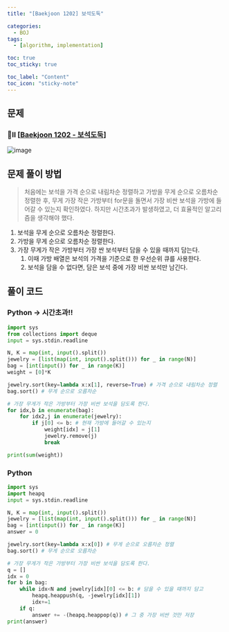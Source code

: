 ```yaml
---
title: "[Baekjoon 1202] 보석도둑" 

categories:
  - BOJ
tags:
  - [algorithm, implementation]

toc: true
toc_sticky: true

toc_label: "Content"
toc_icon: "sticky-note"
---
```


## 문제

### 💛Ⅱ [[Baekjoon 1202 - 보석도둑](https://www.acmicpc.net/problem/1202)]

![image](https://github.com/dongyeon-0822/dongyeon-0822.github.io/assets/68420044/6caa862c-f794-49df-b0cc-6d73ccfb4e57)

## 문제 풀이 방법

> 처음에는 보석을 가격 순으로 내림차순 정렬하고 가방을 무게 순으로 오름차순 정렬한 후, 무게 가장 작은 가방부터 for문을 돌면서 가장 비싼 보석을 가방에 들어갈 수 있는지 확인하였다. 하지만 시간초과가 발생하였고, 더 효율적인 알고리즘을 생각해야 했다.

1. 보석을 무게 순으로 오름차순 정렬한다. 
2. 가방을 무게 순으로 오름차순 정렬한다. 
3. 가장 무게가 작은 가방부터 가장 싼 보석부터 담을 수 있을 때까지 담는다. 
    1. 이때 가방 배열은 보석의 가격을 기준으로 한 우선순위 큐를 사용한다. 
    2. 보석을 담을 수 없다면, 담은 보석 중에 가장 비싼 보석만 남긴다. 

## 풀이 코드

### Python → 시간초과!!

```python
import sys
from collections import deque
input = sys.stdin.readline

N, K = map(int, input().split())
jewelry = [list(map(int, input().split())) for _ in range(N)]
bag = [int(input()) for _ in range(K)]
weight = [0]*K

jewelry.sort(key=lambda x:x[1], reverse=True) # 가격 순으로 내림차순 정렬
bag.sort() # 무게 순으로 오름차순

# 가장 무게가 작은 가방부터 가장 비싼 보석을 담도록 한다.
for idx,b in enumerate(bag):
    for idx2,j in enumerate(jewelry):
        if j[0] <= b: # 현재 가방에 들어갈 수 있는지
            weight[idx] = j[1]
            jewelry.remove(j)
            break

print(sum(weight))
```

### Python

```python
import sys
import heapq
input = sys.stdin.readline

N, K = map(int, input().split())
jewelry = [list(map(int, input().split())) for _ in range(N)]
bag = [int(input()) for _ in range(K)]
answer = 0

jewelry.sort(key=lambda x:x[0]) # 무게 순으로 오름차순 정렬
bag.sort() # 무게 순으로 오름차순

# 가장 무게가 작은 가방부터 가장 비싼 보석을 담도록 한다.
q = []
idx = 0
for b in bag:
    while idx<N and jewelry[idx][0] <= b: # 담을 수 있을 때까지 담고
        heapq.heappush(q, -jewelry[idx][1])
        idx+=1
    if q:
        answer += -(heapq.heappop(q)) # 그 중 가장 비싼 것만 저장
print(answer)
```